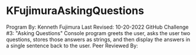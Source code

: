 # KFujimuraAskingQuestions
Program By: Kenneth Fujimura
Last Revised: 10-20-2022
GitHub Challenge #3: "Asking Questions"
Console program greets the user, asks the user two questions, stores those answers as strings, and then display the answers in a single sentence back to the user.
Peer Reviewed By: 